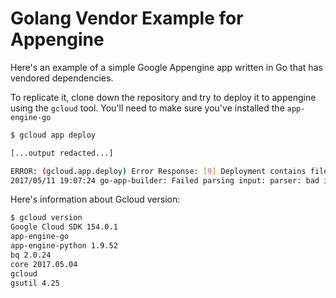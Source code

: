 # Golang Vendor Example for Appengine

Here's an example of a simple Google Appengine app written in Go that has vendored dependencies. 

To replicate it, clone down the repository and try to deploy it to appengine using the `gcloud` tool. You'll need to make sure you've installed the `app-engine-go`

``` bash
$ gcloud app deploy

[...output redacted...]

ERROR: (gcloud.app.deploy) Error Response: [9] Deployment contains files that cannot be compiled: Compile failed:
2017/05/11 19:07:24 go-app-builder: Failed parsing input: parser: bad import "unsafe" in vendor/golang.org/x/net/ipv6/bpfopt_linux.go

```


Here's information about Gcloud version: 

``` bash
$ gcloud version
Google Cloud SDK 154.0.1
app-engine-go 
app-engine-python 1.9.52
bq 2.0.24
core 2017.05.04
gcloud 
gsutil 4.25

```
